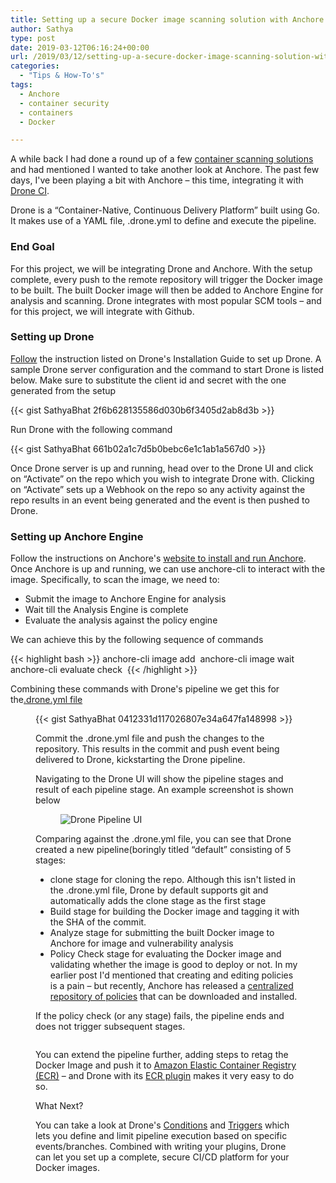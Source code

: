 ```yaml
---
title: Setting up a secure Docker image scanning solution with Anchore and Drone CI
author: Sathya
type: post
date: 2019-03-12T06:16:24+00:00
url: /2019/03/12/setting-up-a-secure-docker-image-scanning-solution-with-anchore-and-drone-ci/
categories:
  - "Tips & How-To's"
tags:
  - Anchore
  - container security
  - containers
  - Docker

---
```

A while back I had done a round up of a few <a rel="noopener noreferrer" href="https://sathyasays.com/2018/09/02/on-securing-containers-and-open-source-tools-for-scanning-vulnerabilities-in-docker-images/" target="_blank">container scanning solutions</a> and had mentioned I wanted to take another look at Anchore. The past few days, I've been playing a bit with Anchore &#8211; this time, integrating it with <a rel="noopener noreferrer" href="https://drone.io/" target="_blank">Drone CI</a>.

Drone is a &#8220;Container-Native, Continuous Delivery Platform&#8221; built using Go. It makes use of a YAML file, .drone.yml to define and execute the pipeline.

### End Goal

For this project, we will be integrating Drone and Anchore. With the setup complete, every push to the remote repository will trigger the Docker image to be built. The built Docker image will then be added to Anchore Engine for analysis and scanning. Drone integrates with most popular SCM tools &#8211; and for this project, we will integrate with Github.

### Setting up Drone

[Follow](https://docs.drone.io/installation/github/) the instruction listed on Drone's Installation Guide to set up Drone. A sample Drone server configuration and the command to start Drone is listed below. Make sure to substitute the client id and secret with the one generated from the setup

{{< gist SathyaBhat 2f6b628135586d030b6f3405d2ab8d3b >}}


Run Drone with the following command

{{< gist SathyaBhat 661b02a1c7d5b0bebc6e1c1ab1a567d0 >}}

Once Drone server is up and running, head over to the Drone UI and click on &#8220;Activate&#8221; on the repo which you wish to integrate Drone with. Clicking on &#8220;Activate&#8221; sets up a Webhook on the repo so any activity against the repo results in an event being generated and the event is then pushed to Drone.

### Setting up Anchore Engine

Follow the instructions on Anchore's <a href="https://anchore.freshdesk.com/support/solutions/articles/36000020729-install-with-docker-compose" target="_blank" rel="noopener noreferrer">website to install and run Anchore</a>. Once Anchore is up and running, we can use anchore-cli&nbsp;to interact with the image. Specifically, to scan the image, we need to:

  * Submit the image to Anchore Engine for analysis
  * Wait till the Analysis Engine is complete
  * Evaluate the analysis against the policy engine

We can achieve this by the following sequence of commands

{{< highlight bash >}}
anchore-cli image add <image name>
anchore-cli image wait <image name>
anchore-cli evaluate check <image name>
{{< /highlight >}}

Combining these commands with Drone's pipeline we get this for the<a rel="noopener noreferrer" href="https://github.com/sathya-demo/subreddit-fetcher/blob/83fe5d0d31d4e225202d7d8694a8885ba818e57d/.drone.yml" target="_blank">.drone.yml file</a><figure class="wp-block-embed">

{{< gist SathyaBhat 0412331d117026807e34a647fa148998 >}}


Commit the .drone.yml file and push the changes to the repository. This results in the commit and push event being delivered to Drone, kickstarting the Drone pipeline.

Navigating to the Drone UI will show the pipeline stages and result of each pipeline stage. An example screenshot is shown below

<div class="wp-block-image">
  <figure class="aligncenter"><img src="https://images.sbhat.me/ss/2019/03/drone-pipeline-UI--608x362.png" alt="Drone Pipeline UI" class="wp-image-1737" srcset="https://images.sbhat.me/ss/2019/03/drone-pipeline-UI--608x362.png 608w, https://images.sbhat.me/ss/2019/03/drone-pipeline-UI--768x457.png 768w, https://images.sbhat.me/ss/2019/03/drone-pipeline-UI--800x476.png 800w, https://images.sbhat.me/ss/2019/03/drone-pipeline-UI--840x500.png 840w" sizes="(max-width: 608px) 100vw, 608px" /></figure>
</div>

Comparing against the .drone.yml file, you can see that Drone created a new pipeline(boringly titled &#8220;default&#8221; consisting of 5 stages:

  * clone stage for cloning the repo. Although this isn't listed in the .drone.yml file, Drone by default supports git and automatically adds the clone stage as the first stage
  * Build stage for building the Docker image and tagging it with the SHA of the commit.
  * Analyze stage for submitting the built Docker image to Anchore for image and vulnerability analysis
  * Policy Check stage for evaluating the Docker image and validating whether the image is good to deploy or not. In my earlier post I'd mentioned that creating and editing policies is a pain &#8211; but recently, Anchore has released a <a href="https://anchore.com/blog/introducing-anchore-policy-hub/" target="_blank" rel="noopener noreferrer">centralized repository of policies</a> that can be downloaded and installed.

If the policy check (or any stage) fails, the pipeline ends and does not trigger subsequent stages.

<div class="wp-block-image">
  <figure class="aligncenter"><img src="https://images.sbhat.me/ss/2019/03/drone-failed-policy-evaluation-608x302.png" alt="" class="wp-image-1738" srcset="https://images.sbhat.me/ss/2019/03/drone-failed-policy-evaluation-608x302.png 608w, https://images.sbhat.me/ss/2019/03/drone-failed-policy-evaluation-768x381.png 768w, https://images.sbhat.me/ss/2019/03/drone-failed-policy-evaluation-800x397.png 800w, https://images.sbhat.me/ss/2019/03/drone-failed-policy-evaluation-840x417.png 840w" sizes="(max-width: 608px) 100vw, 608px" /></figure>
</div>

You can extend the pipeline further, adding steps to retag the Docker Image and push it to <a href="https://aws.amazon.com/ecr/" target="_blank" rel="noopener noreferrer">Amazon Elastic Container Registry (ECR)</a> &#8211; and Drone with its <a href="https://plugins.drone.io/drone-plugins/drone-ecr/" target="_blank" rel="noopener noreferrer">ECR plugin</a> makes it very easy to do so.

What Next?

You can take a look at Drone's <a href="https://docs.drone.io/user-guide/pipeline/conditions/" target="_blank" rel="noopener noreferrer">Conditions</a> and <a href="https://docs.drone.io/user-guide/pipeline/triggers/" target="_blank" rel="noopener noreferrer">Triggers</a> which lets you define and limit pipeline execution based on specific events/branches. Combined with writing your plugins, Drone can let you set up a complete, secure CI/CD platform for your Docker images.
